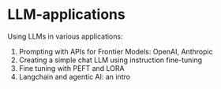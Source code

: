 # LLM-applications
Using LLMs in various applications:

1. Prompting with APIs for Frontier Models: OpenAI, Anthropic
2. Creating a simple chat LLM using instruction fine-tuning
3. Fine tuning with PEFT and LORA
4. Langchain and agentic AI: an intro
